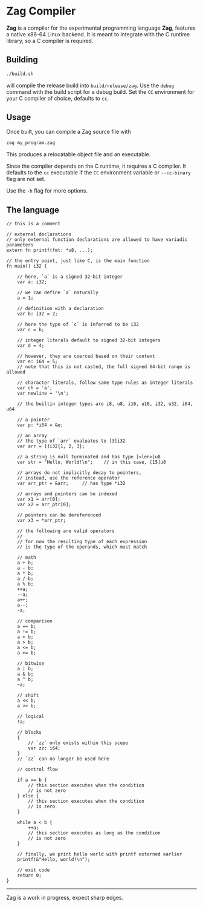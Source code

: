 # Zag Compiler

**Zag** is a compiler for the experimental programming language **Zag**, features a native x86-64 Linux backend.
It is meant to integrate with the C runtime library, so a C compiler is required.

## Building

```bash
./build.sh
```
will compile the release build into `build/release/zag`.
Use the `debug` command with the build script for a debug build.
Set the `CC` environment for your C compiler of choice, defaults to `cc`.

## Usage

Once built, you can compile a Zag source file with
```bash
zag my_program.zag
```
This produces a relocatable object file and an executable.

Since the compiler depends on the C runtime, it requires a C compiler.
It defaults to the `cc` executable if the `CC` environment variable or `--cc-binary` flag are not set.

Use the `-h` flag for more options.

## The language

```zag
// this is a comment

// external declarations
// only external function declarations are allowed to have variadic parameters
extern fn printf(fmt: *u8, ...);

// the entry point, just like C, is the main function
fn main() i32 {
    
    // here, `a` is a signed 32-bit integer
    var a: i32;

    // we can define `a` naturally
    a = 1;

    // definition with a declaration
    var b: i32 = 2;

    // here the type of `c` is inferred to be i32
    var c = b;

    // integer literals default to signed 32-bit integers
    var d = 4;

    // however, they are coerced based on their context
    var e: i64 = 5;
    // note that this is not casted, the full signed 64-bit range is allowed
    
    // character literals, follow same type rules as integer literals
    var ch = 'a';
    var newline = '\n';
    
    // the builtin integer types are i8, u8, i16, u16, i32, u32, i64, u64

    // a pointer
    var p: *i64 = &e;
    
    // an array
    // the type of `arr` evaluates to [3]i32
    var arr = []i32{1, 2, 3};
    
    // a string is null turminated and has type [<len>]u8
    var str = "Hello, World!\n";    // in this case, [15]u8

    // arrays do not implicitly decay to pointers,
    // instead, use the reference operator
    var arr_ptr = &arr;     // has type *i32

    // arrays and pointers can be indexed
    var x1 = arr[0];
    var x2 = arr_ptr[0];
    
    // pointers can be dereferenced
    var x3 = *arr_ptr;

    // the following are valid operators
    //
    // for now the resulting type of each expression 
    // is the type of the operands, which must match
    
    // math
    a + b;
    a - b;
    a * b;
    a / b;
    a % b;
    ++a;
    --a;
    a++;
    a--;
    -a;
    
    // comparison
    a == b;
    a != b;
    a < b;
    a > b;
    a <= b;
    a >= b;
    
    // bitwise
    a | b;
    a & b;
    a ^ b;
    ~a;

    // shift
    a << b;
    a >> b;

    // logical
    !a;

    // blocks
    {
        // `zz` only exists within this scope
        var zz: i64;
    }
    // `zz` can no longer be used here

    // control flow

    if a == b {
        // this section executes when the condition
        // is not zero
    } else {
        // this section executes when the condition
        // is zero
    }

    while a < b {
        ++a;
        // this section executes as long as the condition
        // is not zero
    }

    // finally, we print hello world with printf externed earlier
    printf(&"Hello, world!\n");
    
    // exit code
    return 0;
}
```

---

Zag is a work in progress, expect sharp edges.
